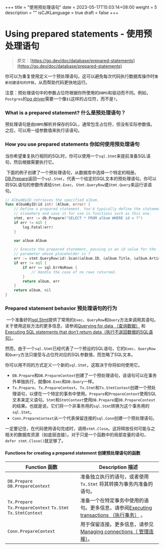 +++
title = "使用预处理语句"
date = 2023-05-17T15:03:14+08:00
weight = 5
description = ""
isCJKLanguage = true
draft = false
+++
# Using prepared statements - 使用预处理语句

> 原文：[https://go.dev/doc/database/prepared-statements](https://go.dev/doc/database/prepared-statements)

​	你可以为重复使用定义一个预处理语句。这可以避免每次代码执行数据库操作时`重新创建语句的开销`，从而帮助代码更快地运行。

注意：预处理语句中的参数占位符根据你所使用的`DBMS`和驱动而不同。例如，`Postgres`的[pq driver](https://pkg.go.dev/github.com/lib/pq)需要一个像`$1`这样的占位符，而不是`?`。

### What is a prepared statement? 什么是预处理语句？

​	预处理语句是由`DBMS`解析并保存的SQL，通常包含占位符，但没有实际参数值。之后，可以用一组参数值来执行该语句。

### How you use prepared statements 你如何使用预处理语句

​	当你希望重复执行相同的SQL时，你可以使用一个`sql.Stmt`来提前准备SQL语句，然后根据需要执行它。

​	下面的例子创建了一个预处理语句，从数据库中选择一个特定的相册。[DB.Prepare](https://pkg.go.dev/database/sql#DB.Prepare)返回一个`sql.Stmt`，代表一个给定的SQL文本的预处理语句。你可以将SQL语句的参数传递给`Stmt.Exec`、`Stmt.QueryRow`或`Stmt.Query`来运行该语句。

```go  hl_lines="14 14"
// AlbumByID retrieves the specified album.
func AlbumByID(id int) (Album, error) {
    // Define a prepared statement. You'd typically define the statement
    // elsewhere and save it for use in functions such as this one.
    stmt, err := db.Prepare("SELECT * FROM album WHERE id = ?")
    if err != nil {
        log.Fatal(err)
    }

    var album Album

    // Execute the prepared statement, passing in an id value for the
    // parameter whose placeholder is ?
    err := stmt.QueryRow(id).Scan(&album.ID, &album.Title, &album.Artist, &album.Price, &album.Quantity)
    if err != nil {
        if err == sql.ErrNoRows {
            // Handle the case of no rows returned.
        }
        return album, err
    }
    return album, nil
}
```

### Prepared statement behavior 预处理语句的行为

​	一个准备好的[sql.Stmt](https://pkg.go.dev/database/sql#Stmt)提供了常用的`Exec`、`QueryRow`和`Query`方法来调用其语句。关于使用这些方法的更多信息，请参阅[Querying for data （查询数据）](../QueryingForData) 和 [Executing SQL statements that don’t return data（执行不返回数据的SQL语句）](../ExecutingSQLStatementsThatDoNotReturnData)。

​	然而，由于一个`sql.Stmt`已经代表了一个预设的SQL语句，它的`Exec`、`QueryRow`和`Query`方法只接受与占位符对应的SQL参数值，而忽略了SQL文本。

​	你可以用不同的方式定义一个新的`sql.Stmt`，这取决于你将如何使用它。

- `DB.Prepare`和`DB.PrepareContext`创建了一个预处理语句，该语句可以在事务外单独执行，就像`DB.Exec`和`DB.Query`一样。
- `Tx.Prepare`、`Tx.PrepareContext`、`Tx.Stmt`和`Tx.StmtContext`创建一个预处理语句，以便在一个特定的事务中使用。`Prepare`和`PrepareContext`使用SQL文本来定义语句。`Stmt`和`StmtContext`使用`DB.Prepare`或`DB.PrepareContext`的结果。也就是说，它们将一个非事务用的`sql.Stmt`转换为这个事务用的`sql.Stmt`。
- `Conn.PrepareContext`从一个代表保留连接的`sql.Conn`创建一个预处理语句。

​	一定要记住，在代码使用语句完成时，调用`stmt.Close`。这将释放任何可能与之相关的数据库资源（如底层连接）。对于只是一个函数中的局部变量的语句，`defer stmt.Close()`就足够了。

#### Functions for creating a prepared statement 创建预处理语句的函数

| Function 函数                                               | Description 描述                                             |
| ----------------------------------------------------------- | ------------------------------------------------------------ |
| `DB.Prepare` `DB.PrepareContext`                            | 准备独立执行的语句，或者使用 `Tx.Stmt` 将其转换为事务内准备的语句。 |
| `Tx.Prepare` `Tx.PrepareContext` `Tx.Stmt` `Tx.StmtContext` | 准备一个在特定事务中使用的语句。更多信息，请参阅[Executing transactions （执行事务）](../ExecutingTransactions) 。 |
| `Conn.PrepareContext`                                       | 用于保留连接。更多信息，请参见[Managing connections（ 管理连接）](../ManagingConnections)。 |